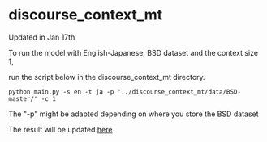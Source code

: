 # discourse_context_mt

Updated in Jan 17th

To run the model with English-Japanese, BSD dataset and the context size 1,

run the script below in the discourse_context_mt directory.
```
python main.py -s en -t ja -p '../discourse_context_mt/data/BSD-master/' -c 1
```

The "-p" might be adapted depending on where you store the BSD dataset


The result will be updated
[here](https://docs.google.com/spreadsheets/d/1yiK7cjZ-hxiPAKQZLFRc4C4P0cG5YvMZy8xyK5YzEwQ/edit?usp=sharing)